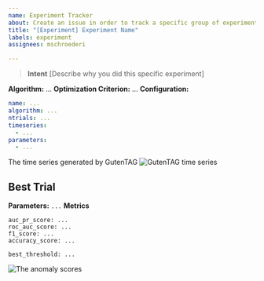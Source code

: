 ```yaml
---
name: Experiment Tracker
about: Create an issue in order to track a specific group of experiments.
title: "[Experiment] Experiment Name"
labels: experiment
assignees: mschroederi

---
```


> **Intent**
> [Describe why you did this specific experiment]

**Algorithm:** ...
**Optimization Criterion:** ...
**Configuration:**
```yaml
name: ...
algorithm: ...
ntrials: ...
timeseries:
  - ...
parameters:
  - ...
```

The time series generated by GutenTAG
![GutenTAG time series]()


## Best Trial
**Parameters:** `...`
**Metrics**
```
auc_pr_score: ...
roc_auc_score: ...
f1_score: ...
accuracy_score: ...

best_threshold: ...
```

![The anomaly scores]()
